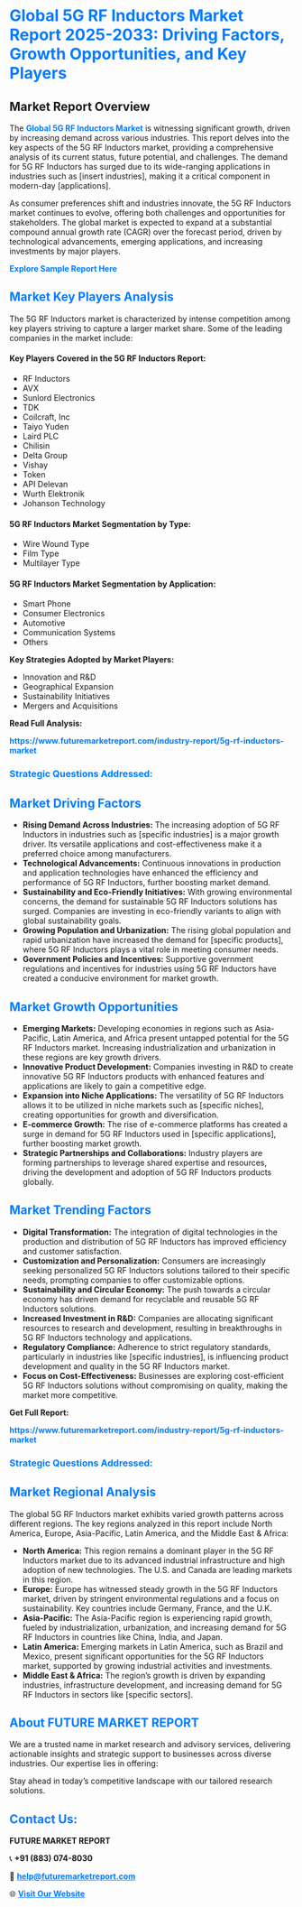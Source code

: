 <h1 style="color: #007BFF;">Global 5G RF Inductors Market Report 2025-2033: Driving Factors, Growth Opportunities, and Key Players</h1>

<section id="overview">
<h2>Market Report Overview</h2>
<p>The <a href="https://www.futuremarketreport.com/industry-report/5g-rf-inductors-market" style="color: #007BFF; text-decoration: none;"><strong>Global 5G RF Inductors Market</strong></a> is witnessing significant growth, driven by increasing demand across various industries. This report delves into the key aspects of the 5G RF Inductors market, providing a comprehensive analysis of its current status, future potential, and challenges. The demand for 5G RF Inductors has surged due to its wide-ranging applications in industries such as [insert industries], making it a critical component in modern-day [applications].</p>
<p>As consumer preferences shift and industries innovate, the 5G RF Inductors market continues to evolve, offering both challenges and opportunities for stakeholders. The global market is expected to expand at a substantial compound annual growth rate (CAGR) over the forecast period, driven by technological advancements, emerging applications, and increasing investments by major players.</p>
</section>

<section id="overview">
<p><a href="https://www.futuremarketreport.com/request-sample/reportId=82305" style="color: #007BFF; text-decoration: none;"><strong>Explore Sample Report Here</strong></a></p>
</section>

<section id="key-players">
<h2 style="color: #007BFF;">Market Key Players Analysis</h2>
<p>The 5G RF Inductors market is characterized by intense competition among key players striving to capture a larger market share. Some of the leading companies in the market include:</p>
<h4>Key Players Covered in the 5G RF Inductors Report:</h4>
<ul><li>RF Inductors</li><li>AVX</li><li>Sunlord Electronics</li><li>TDK</li><li>Coilcraft, Inc</li><li>Taiyo Yuden</li><li>Laird PLC</li><li>Chilisin</li><li>Delta Group</li><li>Vishay</li><li>Token</li><li>API Delevan</li><li>Wurth Elektronik</li><li>Johanson Technology</li></ul>
<h4>5G RF Inductors Market Segmentation by Type:</h4>
<ul><li>Wire Wound Type</li><li>Film Type</li><li>Multilayer Type</li></ul>

<h4>5G RF Inductors Market Segmentation by Application:</h4>
<ul><li>Smart Phone</li><li>Consumer Electronics</li><li>Automotive</li><li>Communication Systems</li><li>Others</li></ul>
<p><strong>Key Strategies Adopted by Market Players:</strong></p>
<ul>
<li>Innovation and R&D</li>
<li>Geographical Expansion</li>
<li>Sustainability Initiatives</li>
<li>Mergers and Acquisitions</li>
</ul>
</section>

<section>
<p><strong>Read Full Analysis: </strong></p><a href="https://www.futuremarketreport.com/industry-report/5g-rf-inductors-market" style="color: #007BFF; text-decoration: none;"><strong>https://www.futuremarketreport.com/industry-report/5g-rf-inductors-market</strong></a>
<h3 style="color: #007BFF;">Strategic Questions Addressed:</h3>
</section>

<section id="driving-factors">
<h2 style="color: #007BFF;">Market Driving Factors</h2>
<ul>
<li><strong>Rising Demand Across Industries:</strong> The increasing adoption of 5G RF Inductors in industries such as [specific industries] is a major growth driver. Its versatile applications and cost-effectiveness make it a preferred choice among manufacturers.</li>
<li><strong>Technological Advancements:</strong> Continuous innovations in production and application technologies have enhanced the efficiency and performance of 5G RF Inductors, further boosting market demand.</li>
<li><strong>Sustainability and Eco-Friendly Initiatives:</strong> With growing environmental concerns, the demand for sustainable 5G RF Inductors solutions has surged. Companies are investing in eco-friendly variants to align with global sustainability goals.</li>
<li><strong>Growing Population and Urbanization:</strong> The rising global population and rapid urbanization have increased the demand for [specific products], where 5G RF Inductors plays a vital role in meeting consumer needs.</li>
<li><strong>Government Policies and Incentives:</strong> Supportive government regulations and incentives for industries using 5G RF Inductors have created a conducive environment for market growth.</li>
</ul>
</section>

<section id="growth-opportunities">
<h2 style="color: #007BFF;">Market Growth Opportunities</h2>
<ul>
<li><strong>Emerging Markets:</strong> Developing economies in regions such as Asia-Pacific, Latin America, and Africa present untapped potential for the 5G RF Inductors market. Increasing industrialization and urbanization in these regions are key growth drivers.</li>
<li><strong>Innovative Product Development:</strong> Companies investing in R&D to create innovative 5G RF Inductors products with enhanced features and applications are likely to gain a competitive edge.</li>
<li><strong>Expansion into Niche Applications:</strong> The versatility of 5G RF Inductors allows it to be utilized in niche markets such as [specific niches], creating opportunities for growth and diversification.</li>
<li><strong>E-commerce Growth:</strong> The rise of e-commerce platforms has created a surge in demand for 5G RF Inductors used in [specific applications], further boosting market growth.</li>
<li><strong>Strategic Partnerships and Collaborations:</strong> Industry players are forming partnerships to leverage shared expertise and resources, driving the development and adoption of 5G RF Inductors products globally.</li>
</ul>
</section>

<section id="trending-factors">
<h2 style="color: #007BFF;">Market Trending Factors</h2>
<ul>
<li><strong>Digital Transformation:</strong> The integration of digital technologies in the production and distribution of 5G RF Inductors has improved efficiency and customer satisfaction.</li>
<li><strong>Customization and Personalization:</strong> Consumers are increasingly seeking personalized 5G RF Inductors solutions tailored to their specific needs, prompting companies to offer customizable options.</li>
<li><strong>Sustainability and Circular Economy:</strong> The push towards a circular economy has driven demand for recyclable and reusable 5G RF Inductors solutions.</li>
<li><strong>Increased Investment in R&D:</strong> Companies are allocating significant resources to research and development, resulting in breakthroughs in 5G RF Inductors technology and applications.</li>
<li><strong>Regulatory Compliance:</strong> Adherence to strict regulatory standards, particularly in industries like [specific industries], is influencing product development and quality in the 5G RF Inductors market.</li>
<li><strong>Focus on Cost-Effectiveness:</strong> Businesses are exploring cost-efficient 5G RF Inductors solutions without compromising on quality, making the market more competitive.</li>
</ul>
</section>

<section>
<p><strong>Get Full Report: </strong></p><a href="https://www.futuremarketreport.com/industry-report/5g-rf-inductors-market" style="color: #007BFF; text-decoration: none;"><strong>https://www.futuremarketreport.com/industry-report/5g-rf-inductors-market</strong></a>
<h3 style="color: #007BFF;">Strategic Questions Addressed:</h3>
</section>


<section id="regional-analysis">
<h2 style="color: #007BFF;">Market Regional Analysis</h2>
<p>The global 5G RF Inductors market exhibits varied growth patterns across different regions. The key regions analyzed in this report include North America, Europe, Asia-Pacific, Latin America, and the Middle East & Africa:</p>
<ul>
<li><strong>North America:</strong> This region remains a dominant player in the 5G RF Inductors market due to its advanced industrial infrastructure and high adoption of new technologies. The U.S. and Canada are leading markets in this region.</li>
<li><strong>Europe:</strong> Europe has witnessed steady growth in the 5G RF Inductors market, driven by stringent environmental regulations and a focus on sustainability. Key countries include Germany, France, and the U.K.</li>
<li><strong>Asia-Pacific:</strong> The Asia-Pacific region is experiencing rapid growth, fueled by industrialization, urbanization, and increasing demand for 5G RF Inductors in countries like China, India, and Japan.</li>
<li><strong>Latin America:</strong> Emerging markets in Latin America, such as Brazil and Mexico, present significant opportunities for the 5G RF Inductors market, supported by growing industrial activities and investments.</li>
<li><strong>Middle East & Africa:</strong> The region’s growth is driven by expanding industries, infrastructure development, and increasing demand for 5G RF Inductors in sectors like [specific sectors].</li>
</ul>
</section>

<footer>
<h2 style="color: #007BFF;">About FUTURE MARKET REPORT</h2>
<p>We are a trusted name in market research and advisory services, delivering actionable insights and strategic support to businesses across diverse industries. Our expertise lies in offering:</p>

<p>Stay ahead in today’s competitive landscape with our tailored research solutions.</p>

<h2 style="color: #007BFF;">Contact Us:</h2>
<p><strong>FUTURE MARKET REPORT</strong></p>
<p>📞 <strong>+91 (883) 074-8030</strong></p>
<p>📧 <strong><a href="mailto:help@futuremarketreport.com" style="color: #007BFF;">help@futuremarketreport.com</a></strong></p>
<p>🌐 <strong><a href="https://www.futuremarketreport.com/" style="color: #007BFF;">Visit Our Website</a></strong></p>
</footer>